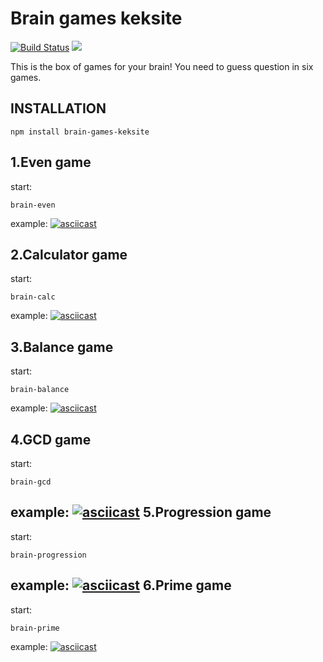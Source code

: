 Brain games keksite
===================
[![Build Status](https://travis-ci.org/keksite/project-lvl1-s308.svg?branch=master)](https://travis-ci.org/keksite/project-lvl1-s308)
<a href="https://codeclimate.com/github/keksite/project-lvl1-s308/maintainability"><img src="https://api.codeclimate.com/v1/badges/084e949deb2b499f1fb6/maintainability" /></a>

This is the box of games for your brain!
You need to guess question in six games.

INSTALLATION
------------
~~~
npm install brain-games-keksite
~~~
1.Even game
------------
start: 
~~~
brain-even
~~~
example:
[![asciicast](https://asciinema.org/a/zrdU3wHyZHalI39dVO4U2iJYI.png)](https://asciinema.org/a/zrdU3wHyZHalI39dVO4U2iJYI)

2.Calculator game
------------
start: 
~~~
brain-calc
~~~
example:
[![asciicast](https://asciinema.org/a/vtGQNEHqKEuMK7YPUe8o8BIA9.png)](https://asciinema.org/a/vtGQNEHqKEuMK7YPUe8o8BIA9)

3.Balance game
---------------
start: 
~~~
brain-balance
~~~
example:
[![asciicast](https://asciinema.org/a/bbgvH7qfyDJBzCRs2yo7kRcAY.png)](https://asciinema.org/a/bbgvH7qfyDJBzCRs2yo7kRcAY)

4.GCD game
-----------
start: 
~~~
brain-gcd
~~~
example:
[![asciicast](https://asciinema.org/a/8Yg4eQBIKDcJHUD799P8CJsyz.png)](https://asciinema.org/a/8Yg4eQBIKDcJHUD799P8CJsyz)
5.Progression game
-------------------
start: 
~~~
brain-progression
~~~
example:
[![asciicast](https://asciinema.org/a/8xGfimrrgp8jjulkVGZA5XzLq.png)](https://asciinema.org/a/8xGfimrrgp8jjulkVGZA5XzLq)
6.Prime game
-------------
start: 
~~~
brain-prime
~~~
example:
[![asciicast](https://asciinema.org/a/NCXgkOsj5fCkzGgtOHJlsc9cV.png)](https://asciinema.org/a/NCXgkOsj5fCkzGgtOHJlsc9cV)
~~~
